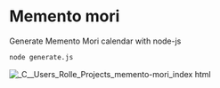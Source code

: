 # Memento mori

Generate Memento Mori calendar with node-js

```sh
node generate.js
```

![_C__Users_Rolle_Projects_memento-mori_index html](https://user-images.githubusercontent.com/1534150/187994535-24eb152e-e935-450a-9a62-5c8ac14bd954.png)
